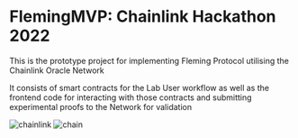 # FlemingMVP: Chainlink Hackathon 2022

This is the prototype project for implementing Fleming Protocol utilising the Chainlink Oracle Network

It consists of smart contracts for the Lab User workflow as well as the frontend code for interacting with those contracts and submitting experimental proofs to the Network for validation 



![chainlink](https://user-images.githubusercontent.com/13868890/166153139-7c6a2170-146e-4950-9cbd-4318dbc295e6.png)
![chain](https://user-images.githubusercontent.com/13868890/166153164-7d81a0ed-9ba2-46cb-ab49-0b03971a0f15.png)
